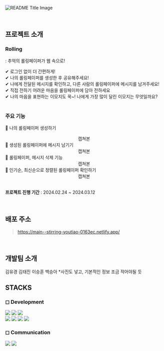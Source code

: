 ![README Title Image](https://github.com/sprint4-team10/Rolling/assets/153581513/27f04c57-df47-4537-81cd-49942e794526)

<br />

## 프로젝트 소개
### Rolling
: 추억의 롤링페이퍼가 웹 속으로!

✔ 로그인 없이 더 간편하게! <br />
✔ 나의 롤링페이퍼를 생성한 후 공유해주세요! <br />
✔ 나에게 전달된 메시지를 확인하고, 다른 사람의 롤링페이퍼에 메시지를 남겨주세요! <br />
✔ 직접 전하기 어려운 마음을 롤링페이퍼에 담아 전하세요 <br />
✔ 나의 마음을 표현하는 이모지도 꾹~! 나에게 가장 많이 달린 이모지는 무엇일까요? <br />
<br />

### 주요 기능
🔹 나의 롤링페이퍼 생성하기 <br />
<div align="center"> 캡쳐본</div>
🔹 생성된 롤링페이퍼에 메시지 남기기 <br />
<div align="center">캡쳐본</div>
🔹 롤링페이퍼, 메시지 삭제 기능 <br />
<div align="center"> 캡쳐본</div>
🔹 인기순, 최신순으로 정렬된 롤링페이퍼 확인하기 <br />
<div align="center"> 캡쳐본</div>
<br />


**프로젝트 진행 기간** : 2024.02.24 ~ 2024.03.12

<br />

## 배포 주소
> https://main--stirring-youtiao-0163ec.netlify.app/

<br />

## 개발팀 소개
김유경
김태진
이승훈
백승아
*사진도 넣고, 기본적인 정보 조금 적어야될 듯

## STACKS
### ◻ Development
  <span><img src="https://img.shields.io/badge/git-F05032?style=for-the-badge&logo=git&logoColor=white"></span>
  <span><img src="https://img.shields.io/badge/github-181717?style=for-the-badge&logo=github&logoColor=white"></span>
  <span><img src="https://img.shields.io/badge/visualstudiocode-007ACC?style=for-the-badge&logo=visualstudiocode&logoColor=white"></span>
  <br />
  <img src="https://img.shields.io/badge/npm-CB3837?style=for-the-badge&logo=npm&logoColor=white">
  <img src="https://img.shields.io/badge/html5-E34F26?style=for-the-badge&logo=html5&logoColor=white">
  <img src="https://img.shields.io/badge/css-1572B6?style=for-the-badge&logo=css3&logoColor=white">
  <img src="https://img.shields.io/badge/javascript-F7DF1E?style=for-the-badge&logo=javascript&logoColor=black">

### ◻ Communication
<span><img src="https://img.shields.io/badge/notion-000000?style=for-the-badge&logo=notion&logoColor=white"></span>
<span><img src="https://img.shields.io/badge/discord-5865F2?style=for-the-badge&logo=discord&logoColor=white"></span>
